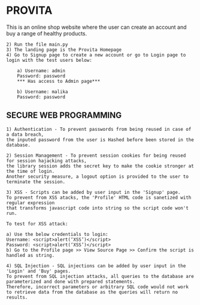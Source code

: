 <h1>PROVITA</h1>

This is an online shop website where the user can create an account and buy a range of healthy products.

    2) Run the file main.py
    3) The landing page is the Provita Homepage
    4) Go to Signup page to create a new account or go to Login page to login with the test users below:
    
        a) Username: admin
        Password: password
        *** Has access to Admin page***
        
        b) Username: malika
        Password: password
    
<h2>SECURE WEB PROGRAMMING </h2>

    1) Authentication - To prevent passwords from being reused in case of a data breach, 
    the inputed password from the user is Hashed before been stored in the database.

    2) Session Management - To prevent session cookies for being reused for session hajacking attacks,
    the library session adds the secret key to make the cookie stronger at the time of login.
    Another security measure, a logout option is provided to the user to terminate the session.

    3) XSS - Scripts can be added by user input in the 'Signup' page. 
    To prevent from XSS atacks, the 'Profile' HTML code is sanetized with regular expression
    that transforms javascript code into string so the script code won't run.
    
    To test for XSS attack:
    
    a) Use the below credentials to login:
    Username: <script>alert(‘XSS’)</script>
    Password: <script>alert(‘XSS’)</script>
    b) Go to the Profile page >> View Source Page >> Confirm the script is handled as string. 

    4) SQL Injection - SQL injections can be added by user input in the 'Login' and 'Buy' pages. 
    To prevent from SQL injection attacks, all queries to the database are parameterized and done with prepared statements. 
    Therefore, incorrect parameters or arbitrary SQL code would not work to retrieve data from the database as the queries will return no results.
